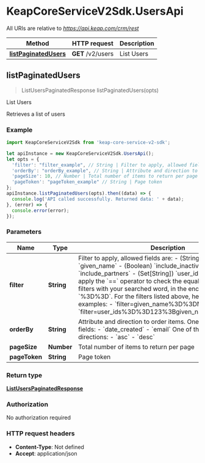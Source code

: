 # KeapCoreServiceV2Sdk.UsersApi

All URIs are relative to *https://api.keap.com/crm/rest*

Method | HTTP request | Description
------------- | ------------- | -------------
[**listPaginatedUsers**](UsersApi.md#listPaginatedUsers) | **GET** /v2/users | List Users



## listPaginatedUsers

> ListUsersPaginatedResponse listPaginatedUsers(opts)

List Users

Retrieves a list of users

### Example

```javascript
import KeapCoreServiceV2Sdk from 'keap-core-service-v2-sdk';

let apiInstance = new KeapCoreServiceV2Sdk.UsersApi();
let opts = {
  'filter': "filter_example", // String | Filter to apply, allowed fields are: - (String) `email` - (String) `given_name` - (Boolean) `include_inactive` - (Boolean) `include_partners` - (Set[String]) `user_ids`  You will need to apply the `==` operator to check the equality of one of the filters with your searched word, in the encoded form `%3D%3D`. For the filters listed above, here are some examples: - `filter=given_name%3D%3DMary` - `filter=user_ids%3D%3D123%3Bgiven_name%3D%3DSmith` 
  'orderBy': "orderBy_example", // String | Attribute and direction to order items. One of the following fields: - `date_created` - `email`  One of the following directions: - `asc` - `desc`
  'pageSize': 10, // Number | Total number of items to return per page
  'pageToken': "pageToken_example" // String | Page token
};
apiInstance.listPaginatedUsers(opts).then((data) => {
  console.log('API called successfully. Returned data: ' + data);
}, (error) => {
  console.error(error);
});

```

### Parameters


Name | Type | Description  | Notes
------------- | ------------- | ------------- | -------------
 **filter** | **String**| Filter to apply, allowed fields are: - (String) &#x60;email&#x60; - (String) &#x60;given_name&#x60; - (Boolean) &#x60;include_inactive&#x60; - (Boolean) &#x60;include_partners&#x60; - (Set[String]) &#x60;user_ids&#x60;  You will need to apply the &#x60;&#x3D;&#x3D;&#x60; operator to check the equality of one of the filters with your searched word, in the encoded form &#x60;%3D%3D&#x60;. For the filters listed above, here are some examples: - &#x60;filter&#x3D;given_name%3D%3DMary&#x60; - &#x60;filter&#x3D;user_ids%3D%3D123%3Bgiven_name%3D%3DSmith&#x60;  | [optional] 
 **orderBy** | **String**| Attribute and direction to order items. One of the following fields: - &#x60;date_created&#x60; - &#x60;email&#x60;  One of the following directions: - &#x60;asc&#x60; - &#x60;desc&#x60; | [optional] 
 **pageSize** | **Number**| Total number of items to return per page | [optional] 
 **pageToken** | **String**| Page token | [optional] 

### Return type

[**ListUsersPaginatedResponse**](ListUsersPaginatedResponse.md)

### Authorization

No authorization required

### HTTP request headers

- **Content-Type**: Not defined
- **Accept**: application/json

